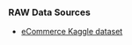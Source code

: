 ### RAW Data Sources  

+ [eCommerce Kaggle dataset](https://www.kaggle.com/code/fabiendaniel/customer-segmentation/notebook)
